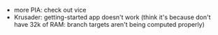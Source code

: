 - more PIA: check out vice
- Krusader: getting-started app doesn't work (think it's because don't 
  have 32k of RAM: branch targets aren't being computed properly)
